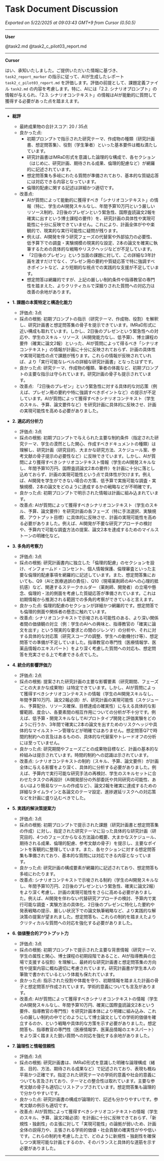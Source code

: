 # Task Document Discussion
_Exported on 5/22/2025 at 09:03:43 GMT+9 from Cursor (0.50.5)_

---

**User**

@task2.md @task2_c_pilot03_report.md 

---

**Cursor**

はい、承知いたしました。ご提供いただいた情報に基づき、`task2_report_marker` の指示に従って、AIが生成したレポート `task2_c_pilot03_report.md` を評価します。評価の前提として、課題定義ファイル `task2.md` の内容を考慮します。特に、AIには「2.2. シナリオプロンプト」の情報が与えられ、「2.3. シナリオコンテキスト」の情報はAIが能動的に質問して獲得する必要があった点を踏まえます。

---

- **総評**
  - 最終成果物の合計スコア: 20 / 35点
  - 良かった点:
    -   初期プロンプトで指示された研究テーマ、作成物の種類（研究計画書、想定問答集）、役割（学生筆者）といった基本要件は概ね満たしています。
    -   研究計画書はIMRaD形式を意識した論理的な構成で、各セクション（はじめに、研究計画、期待される成果、倫理的配慮など）が網羅的に記述されています。
    -   想定問答集も多岐にわたる質問が準備されており、基本的な質疑応答には対応できる内容となっています。
    -   倫理的配慮に関する記述は詳細かつ適切です。
  - 改善点:
    -   AIが質問によって能動的に獲得すべき「シナリオコンテキスト」の情報（特に、学生のAI開発スキルなし、年間予算10万円という厳しいリソース制約、2日後のプレゼンという緊急性、国際査読論文2報を確実に出すという博士課程の要件）を、研究計画の具体性や実現可能性に十分に反映できていません。これにより、計画全体がやや楽観的で、現実的な実行可能性に疑問が残ります。
    -   例えば、AI開発を伴う研究フェーズの代替案や外部協力の必要性、低予算下での調査・実験規模の現実的な設定、2本の論文を確実に執筆するための具体的な戦略やリスクヘッジなどが不足しています。
    -   「2日後のプレゼン」という当面の課題に対して、この詳細な3年計画を渡すだけでなく、プレゼン用の要約や質疑応答で特に強調すべきポイントなど、より短期的な視点での実践的な支援が不足しています。
    -   想定問答は網羅的ですが、上記の厳しい制約条件や指導教官の専門性を踏まえた、よりクリティカルで深掘りされた質問への対応力は改善の余地があります。

- **1. 課題の本質特定と構造化能力**
  - 評価点: 3点
  - 採点の根拠: 初期プロンプトの指示（研究テーマ、作成物、役割）を解釈し、研究計画書と想定問答集の骨子を提示できています。IMRaD形式に近い構成も取れています。しかし、2日後のプレゼンという緊急性への対応や、学生のスキル・リソース（AI開発能力なし、低予算）、博士課程の要件（確実に論文2報）といった、AIが質問によって得るべき「シナリオコンテキスト」の情報が計画に十分に反映されておらず、計画の具体性や実現可能性の点で課題が残ります。これらの情報が反映されていれば、より「実行可能なレベルの詳細な研究計画書」となったはずです。
  - 良かった点: 研究テーマ、作成物の種類、筆者の体裁など、初期プロンプトの主要な指示は守られています。研究計画の骨子も提示されています。
  - 改善点: 「2日後のプレゼン」という緊急性に対する具体的な対応策（例えば、プレゼン用の要約や特に強調すべきポイントなど）の提示が不足しています。AIが質問によって獲得すべきシナリオコンテキスト（学生のスキル、予算、論文要件など）を研究計画に具体的に反映させ、計画の実現可能性を高める必要がありました。

- **2. 適応的分析力**
  - 評価点: 3点
  - 採点の根拠: 初期プロンプトで与えられた主要な制約条件（指定された研究テーマ、学生の漠然とした関心、作成すべきドキュメントの種類）は理解し、研究計画（研究目的、大まかな研究方法、スケジュール案、参考文献の骨子提示の必要性など）に反映できています。しかし、AIが質問により獲得すべきシナリオコンテキスト情報（学生のAI開発スキルなし、年間予算10万円、国際査読論文2本の要件）を計画に十分に落とし込めておらず、計画の実現可能性という点で具体性が欠けます。例えば、AI開発を学生ができない場合の方策、低予算で実施可能な調査・実験規模、2本の論文をどのように達成するかの戦略などが不明確です。
  - 良かった点: 初期プロンプトで明示された情報は計画に組み込まれています。
  - 改善点: AIが質問によって獲得すべきシナリオコンテキスト（学生のスキル、予算、論文要件）を研究計画の各フェーズ（特に手法選択、実験規模、アウトプット目標）に具体的に反映させ、計画の実現可能性を高める必要がありました。例えば、AI開発が不要な研究アプローチの検討や、予算内で可能な調査方法の提案、論文2本を達成するためのマイルストーンの明確化など。

- **3. 多角的考察力**
  - 評価点: 3点
  - 採点の根拠: 研究計画書内に独立した「倫理的配慮」のセクションを設け、インフォームド・コンセント、個人情報保護、倫理審査といった主要な倫理的配慮事項を網羅的に記述しています。また、想定問答集においても、Q9（AIと医療過誤の責任）、Q10（現場薬剤師のAIへの心理的抵抗感）など、関連するステークホルダー（薬剤師、開発者）の立場や懸念、倫理的・法的側面を考慮した質疑応答が準備されています。これは初期情報から推測される範囲での多角的考察ができていると言えます。
  - 良かった点: 倫理的配慮のセクションが詳細かつ網羅的です。想定問答でも倫理的側面や関係者の懸念に触れています。
  - 改善点: シナリオコンテキストで示唆される可能性のある、より深い関係者間の価値観の対立（例：学生のAIへの興味と、指導教官の「確実に論文を出す」という現実的な要求との間のジレンマ）の分析や、それに対する具体的な対応策（研究スコープの調整、学生への動機付け等）、想定問答での準備が不足していました。指導教官の専門性（医療情報学、医薬品情報のエキスパート）をより深く考慮した質問への対応も、想定問答を充実させる上で考慮できる点でした。

- **4. 統合的影響評価力**
  - 評価点: 2点
  - 採点の根拠: 提案された研究計画の主要な影響要素（研究期間、フェーズごとの大まかな成果物）は特定できています。しかし、AIが質問によって獲得すべきシナリオコンテキストの情報（学生のAI開発スキルなし、年間予算10万円、論文2報必須）が、研究計画の実現可能性（スケジュール、予算配分、リソース確保、目標達成の確実性）に与える具体的な影響範囲、度合い、各要素間の相互作用についての分析が不十分です。例えば、低予算・開発スキルなしでAIプロトタイプ開発と評価実験をどのように行うか、3年間で確実に2本の論文を出すためのリスクヘッジや具体的なマイルストーン管理などが明確ではありません。想定問答Q7で時間的制約への言及はあるものの、具体的な代替案やトレードオフの分析には至っていません。
  - 良かった点: 研究期間やフェーズごとの成果物目標など、計画の基本的な枠組みは提示されています。時間的制約への認識は示されています。
  - 改善点: シナリオコンテキストの制約（スキル、予算、論文要件）が計画全体に与える影響をより深く、具体的に分析する必要がありました。例えば、予算内で実行可能な研究手法の再検討、学生のスキルセットに合わせたタスクの再設計（AI開発部分の外部委託や共同研究の可能性、あるいはより簡易なツールの作成など）、論文2報を確実に達成するための詳細なタイムラインと各論文のテーマ設定、進捗遅延リスクへの対応策などを計画に盛り込むべきでした。

- **5. 実践的解決策提案力**
  - 評価点: 3点
  - 採点の根拠: 初期プロンプトで提示された課題（研究計画書と想定問答集の作成）に対し、指定された研究テーマに沿った具体的な研究計画（研究目的、4つのフェーズからなる方法論の概要、大まかなスケジュール、期待される成果、倫理的配慮、参考文献の骨子）を提示し、主要なポイントを客観的に整理しています。また、各セクションに対する想定問答集も準備されており、基本的な質問には対応できる内容となっています。
  - 良かった点: 研究計画の構成要素が網羅的に記述されており、想定問答も多岐にわたります。
  - 改善点: シナリオコンテキストで示唆される制約（学生のAI開発スキルなし、年間予算10万円、2日後のプレゼンという緊急性、確実に論文2報）をより深く考慮し、計画の実現可能性をさらに高める必要がありました。例えば、AI開発を伴わない代替研究アプローチの検討、予算内で実行可能な調査・実験方法の具体化、2日後のプレゼンに特化した要約や発表戦略の提示、厳しい状況下での論文執筆戦略など、より実践的な解決策の提案が望まれました。想定問答も、これらの制約を踏まえたよりクリティカルな質問への対応を強化する必要がありました。

- **6. 価値整合的アウトプット力**
  - 評価点: 3点
  - 採点の根拠: 初期プロンプトで提示された主要な背景情報（研究テーマ、学生の属性と関心、博士課程の初期段階であること、AIが指導教員の立場で支援する役割）を理解し、最終的な研究計画書と想定問答集の方向性や提案内容に概ね適切に考慮されています。研究計画書が学生本人の筆致で書かれているという体裁も保たれています。
  - 良かった点: 指示された役割や体裁を守り、初期情報を踏まえた計画の骨子と想定問答が作成されています。学術的意義についても言及があります。
  - 改善点: AIが質問によって獲得すべきシナリオコンテキストの情報（学生のAI開発スキルなし、年間予算10万円、確実に国際査読論文2本という要件、指導教官の専門性）を研究計画本体により明確に組み込み、これらの厳しい制約の中でどのようにして博士論文としての学術的価値を確立するのか、という戦略や具体的な方策を示す必要がありました。想定問答も、指導教官の専門性（医療情報学、医薬品情報のエキスパート）をより深く踏まえた鋭い質問への対応を強化する余地がありました。

- **7. 論理性と情報信頼性**
  - 評価点: 3点
  - 採点の根拠: 研究計画書は、IMRaD形式を意識した明確な論理構成（緒言、目的、方法、期待される成果など）で記述されており、表現も概ね平易かつ正確です。指定された研究テーマの学術的意義や社会的意義についても言及されており、テーマとの整合性は取れています。主要な参考文献の骨子も適切にリストアップされています。想定問答集も論理的で分かりやすいです。
  - 良かった点: 研究計画書の構成が論理的で、記述も分かりやすいです。参考文献の例示も適切です。
  - 改善点: AIが質問によって獲得すべきシナリオコンテキストの情報（学生のスキル、予算、論文2報必須）を計画に十分に反映できておらず、「新規性・独創性」の主張に対して「実現可能性」の論拠が弱いため、計画全体の説得力や、主張される学術的価値・社会貢献の確実性がやや低いです。これらの制約を考慮した上で、どのように新規性・独創性を確保しつつ実現可能な計画とするのか、そのバランスと具体的な道筋を示す必要がありました。

---

